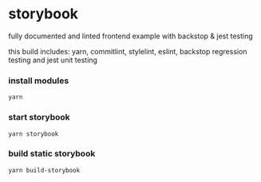 # storybook
fully documented and linted frontend example with backstop & jest testing

this build includes: yarn, commitlint, stylelint, eslint, backstop regression testing and jest unit testing

### install modules
```
yarn
```

### start storybook
```
yarn storybook
```

### build static storybook
```
yarn build-storybook
```
